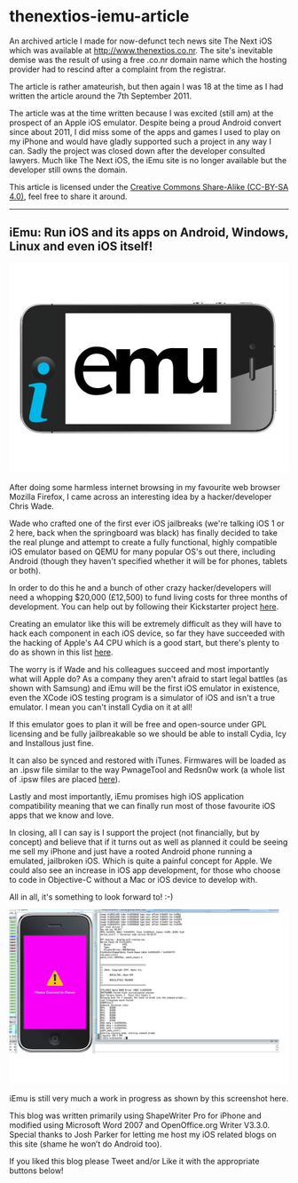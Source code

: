# thenextios-iemu-article
An archived article I made for now-defunct tech news site The Next iOS which was available at http://www.thenextios.co.nr. The site's inevitable demise was the result of using a free .co.nr domain name which the hosting provider had to rescind after a complaint from the registrar.

The article is rather amateurish, but then again I was 18 at the time as I had written the article around the 7th September 2011.

The article was at the time written because I was excited (still am) at the prospect of an Apple iOS emulator. Despite being a proud Android convert since about 2011, I did miss some of the apps and games I used to play on my iPhone and would have gladly supported such a project in any way I can. Sadly the project was closed down after the developer consulted lawyers. Much like The Next iOS, the iEmu site is no longer available but the developer still owns the domain.

This article is licensed under the [Creative Commons Share-Alike (CC-BY-SA 4.0)](https://creativecommons.org/licenses/by-sa/4.0/), feel free to share it around.

<hr/>

## iEmu: Run iOS and its apps on Android, Windows, Linux and even iOS itself!

<img src="https://github.com/inferno986return/thenextios-iemu-article/blob/master/iemu.jpg"/>

After doing some harmless internet browsing in my favourite web browser Mozilla Firefox, I came across an interesting idea by a hacker/developer Chris Wade.
 
Wade who crafted one of the first ever iOS jailbreaks (we're talking iOS 1 or 2 here, back when the springboard was black) has finally decided to take the real plunge and attempt to create a fully functional, highly compatible iOS emulator based on QEMU for many popular OS's out there, including Android (though they haven't specified whether it will be for phones, tablets or both).
 
In order to do this he and a bunch of other crazy hacker/developers will need a whopping $20,000 (£12,500) to fund living costs for three months of development. You can help out by following their Kickstarter project [here](http://www.kickstarter.com/projects/cmwdotme/iemu-an-open-source-ios-device-emulator).
 
Creating an emulator like this will be extremely difficult as they
will have to hack each component in each iOS device, so far they have succeeded with the hacking of Apple's A4 CPU which is a good start, but there's plenty to do as shown in this list [here](http://www.iemu.org/index.php/IEmu_Development_Status). 

The worry is if Wade and his colleagues succeed and most importantly what will Apple do? As a company they aren't afraid to start legal battles (as shown with Samsung) and iEmu will be the first iOS emulator in existence, even the XCode iOS testing program is a simulator of iOS and isn't a true emulator. I mean you can't install Cydia on it at all!
 
If this emulator goes to plan it will be free and open-source under GPL licensing and be fully
jailbreakable so we should be able to install Cydia, Icy and Installous just fine.
 
It can also be synced and restored with iTunes. Firmwares will be loaded as an .ipsw file similar to the way PwnageTool and Redsn0w work (a whole list of .ipsw files are placed [here](http://www.felixbruns.de/iPod/firmware/)).
 
Lastly and most importantly, iEmu promises high iOS application compatibility meaning that we can finally run most of those favourite iOS apps that we know and love.
 
In closing, all I can say is I support the project (not financially, but by concept) and believe that if it turns out as well as 
planned it could be seeing me sell my iPhone and just have a rooted Android phone running a emulated, jailbroken iOS. Which is quite a painful concept for Apple. We could also see an increase in iOS app development, for those who choose to code in Objective-C without a Mac or iOS device to develop with.
 
All in all, it's something to look forward to! :-)

<img src="https://github.com/inferno986return/thenextios-iemu-article/blob/master/wip.png"/>
<p align="center">iEmu is still very much a work in progress as shown by this screenshot here.</p>
 

This blog was written primarily using ShapeWriter Pro for iPhone and modified using Microsoft Word 2007 and OpenOffice.org Writer V3.3.0. Special thanks to Josh Parker for letting me host my iOS related blogs on this site (shame he won’t do Android too).

If you liked this blog please Tweet and/or Like it with the appropriate buttons below!

